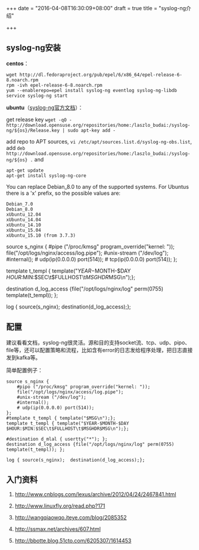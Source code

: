 +++
date = "2016-04-08T16:30:09+08:00"
draft = true
title = "syslog-ng介绍"

+++
## syslog-ng安装

**centos**：

	wget http://dl.fedoraproject.org/pub/epel/6/x86_64/epel-release-6-8.noarch.rpm
	rpm -ivh epel-release-6-8.noarch.rpm
	yum --enablerepo=epel install syslog-ng eventlog syslog-ng-libdb
	service syslog-ng start

**ubuntu**（[syslog-ng官方文档](https://syslog-ng.gitbooks.io/getting-started/content/chapters/chapter_0/section_1.html)）：


get release key
    `wget -qO -  http://download.opensuse.org/repositories/home:/laszlo_budai:/syslog-ng/${os}/Release.key | sudo apt-key add -`

add repo to APT sources, `vi /etc/apt/sources.list.d/syslog-ng-obs.list`, add
    `deb  http://download.opensuse.org/repositories/home:/laszlo_budai:/syslog-ng/${os} .`
and

    apt-get update
    apt-get install syslog-ng-core

You can replace Debian_8.0 to any of the supported systems. For Ubuntus there is a 'x' prefix, so the possible values are:

    Debian_7.0
    Debian_8.0
    xUbuntu_12.04
    xUbuntu_14.04
    xUbuntu_14.10
    xUbuntu_15.04
    xUbuntu_15.10 (from 3.7.3)


source s_nginx {
        #pipe ("/proc/kmsg" program_override("kernel: "));
        file("/opt/logs/nginx/access/log.pipe");
        #unix-stream ("/dev/log");
        #internal();
        # udp(ip(0.0.0.0) port(514));
        # tcp(ip(0.0.0.0) port(514));
};

template t_templ { template("$YEAR-$MONTH-$DAY $HOUR:$MIN:$SEC\t$FULLHOST\t$MSGHDR$MSG\n");};

destination d_log_access {file("/opt/logs/nginx/log" perm(0755) template(t_templ)); };

log { source(s_nginx);  destination(d_log_access);};

## 配置
建议看看文档，syslog-ng很灵活。源和目的支持socket流、tcp、udp、pipo、file等，还可以配置策略和流程，比如含有error的日志发给程序处理，把日志直接发到kafka等。

简单配置例子：

	source s_nginx {
        #pipo ("/proc/kmsg" program_override("kernel: "));
        file("/opt/logs/nginx/access/log.pipe");
        #unix-stream ("/dev/log");
        #internal();
        # udp(ip(0.0.0.0) port(514));
	};
	#template t_templ { template("$MSG\n");};
	template t_templ { template("$YEAR-$MONTH-$DAY $HOUR:$MIN:$SEC\t$FULLHOST\t$MSGHDR$MSG\n");};

	#destination d_mlal { usertty("*"); };
	destination d_log_access {file("/opt/logs/nginx/log" perm(0755) template(t_templ)); };

	log { source(s_nginx);  destination(d_log_access);};

## 入门资料

1. http://www.cnblogs.com/lexus/archive/2012/04/24/2467841.html

2. http://www.linuxfly.org/read.php?171

3. http://wangqiaowqo.iteye.com/blog/2085352

4. http://ssmax.net/archives/607.html

5. http://bbotte.blog.51cto.com/6205307/1614453
